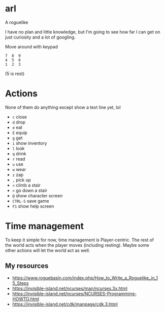 # arl
A roguelike

I have no plan and little knowledge, but I'm going to see how far I can get on just curiosity and a lot of googling.

Move around with keypad
```
7  8  9
4  5  6
1  2  3
```
(5 is rest)

# Actions
None of them do anything except show a text line yet, lol

- `c` close
- `d` drop
- `e` eat
- `E` equip
- `g` get
- `i` show inventory
- `l` look
- `q` drink
- `r` read
- `u` use
- `w` wear
- `z` zap
- `,` pick up
- `<` climb a stair
- `>` go down a stair
- `@` show character screen
- `CTRL-S` save game
- `F1` show help screen

# Time management
To keep it simple for now, time management is Player-centric. The rest of the world acts when the player moves (including resting). Maybe some other actions will let the world act as well.

## My resources

- https://www.roguebasin.com/index.php/How_to_Write_a_Roguelike_in_15_Steps
- https://invisible-island.net/ncurses/man/ncurses.3x.html
- https://invisible-island.net/ncurses/NCURSES-Programming-HOWTO.html
- https://invisible-island.net/cdk/manpage/cdk.3.html
